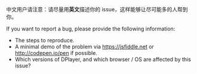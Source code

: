 中文用户请注意：请尽量用**英文**描述你的 issue，这样能够让尽可能多的人帮到你。

If you want to report a bug, please provide the following information:

- The steps to reproduce.
- A minimal demo of the problem via https://jsfiddle.net or http://codepen.io/pen if possible.
- Which versions of DPlayer, and which browser / OS are affected by this issue?
